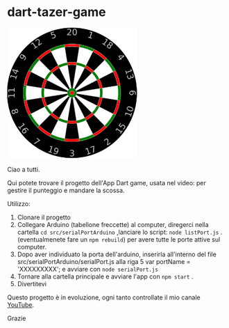 # dart-tazer-game

<img src="/src/assets/imgs/dartboard.svg" width="300" height="300">

Ciao a tutti.

Qui potete trovare il progetto dell'App Dart game, usata nel video: per gestire il punteggio e mandare la scossa.

Utilizzo:
1. Clonare il progetto
2. Collegare Arduino (tabellone freccette) al computer, diregerci nella cartella `cd src/serialPortArduino` ,lanciare lo script: `node listPort.js` . (eventualmenete fare un `npm rebuild`) per avere tutte le porte attive sul computer.
3. Dopo aver individuato la porta dell'arduino, inserirla all'interno del file src/serialPortArduino/serialPort.js alla riga 5 var portName =  'XXXXXXXXX'; e avviare con `node serialPort.js`
4. Tornare alla cartella principale e avviare l'app con `npm start` .
5. Divertitevi

Questo progetto è in evoluzione, ogni tanto controllate il mio canale [YouTube](https://www.youtube.com/channel/UCOaquYtO5UImU6pLkqvs-Mw).

Grazie
